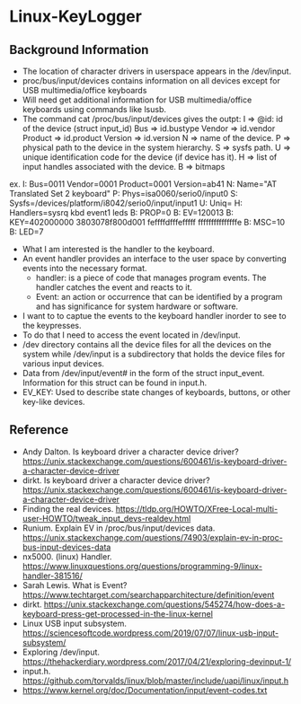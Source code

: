 # Linux-KeyLogger

## Background Information
* The location of character drivers in userspace appears in the /dev/input.
* proc/bus/input/devices contains information on all devices except for USB multimedia/office keyboards
* Will need get additional information for USB multimedia/office keyboards using commands like lsusb.
* The command cat /proc/bus/input/devices gives the outpt:
I => @id: id of the device (struct input_id)
    Bus     => id.bustype
    Vendor  => id.vendor
    Product => id.product
    Version => id.version
N => name of the device.
P => physical path to the device in the system hierarchy.
S => sysfs path.
U => unique identification code for the device (if device has it).
H => list of input handles associated with the device.
B => bitmaps

ex. 
I: Bus=0011 Vendor=0001 Product=0001 Version=ab41
N: Name="AT Translated Set 2 keyboard"
P: Phys=isa0060/serio0/input0
S: Sysfs=/devices/platform/i8042/serio0/input/input1
U: Uniq=
H: Handlers=sysrq kbd event1 leds 
B: PROP=0
B: EV=120013
B: KEY=402000000 3803078f800d001 feffffdfffefffff fffffffffffffffe
B: MSC=10
B: LED=7
* What I am interested is the handler to the keyboard.
* An event handler provides an interface to the user space by converting events into the necessary format.
	* handler: is a piece of code that manages program events. The handler catches the event and reacts to it.
	* Event: an action or occurrence that can be identified by a program and has significance for system hardware or software.
* I want to to captue the events to the keyboard handler inorder to see to the keypresses.
* To do that I need to access the event located in /dev/input.
* /dev directory contains all the device files for all the devices on the system while /dev/input is a subdirectory that holds the device files for various input devices.
* Data from /dev/input/event# in the form of the struct input_event. Information for this struct can be found in input.h.
* EV_KEY: Used to describe state changes of keyboards, buttons, or other key-like devices.


## Reference
* Andy Dalton. Is keyboard driver a character device driver? https://unix.stackexchange.com/questions/600461/is-keyboard-driver-a-character-device-driver
* dirkt. Is keyboard driver a character device driver? https://unix.stackexchange.com/questions/600461/is-keyboard-driver-a-character-device-driver
* Finding the real devices. https://tldp.org/HOWTO/XFree-Local-multi-user-HOWTO/tweak_input_devs-realdev.html
* Runium. Explain EV in /proc/bus/input/devices data. https://unix.stackexchange.com/questions/74903/explain-ev-in-proc-bus-input-devices-data
* nx5000. (linux) Handler. https://www.linuxquestions.org/questions/programming-9/linux-handler-381516/
* Sarah Lewis. What is Event? https://www.techtarget.com/searchapparchitecture/definition/event
* dirkt. https://unix.stackexchange.com/questions/545274/how-does-a-keyboard-press-get-processed-in-the-linux-kernel
* Linux USB input subsystem. https://sciencesoftcode.wordpress.com/2019/07/07/linux-usb-input-subsystem/
* Exploring /dev/input. https://thehackerdiary.wordpress.com/2017/04/21/exploring-devinput-1/
* input.h. https://github.com/torvalds/linux/blob/master/include/uapi/linux/input.h
* https://www.kernel.org/doc/Documentation/input/event-codes.txt